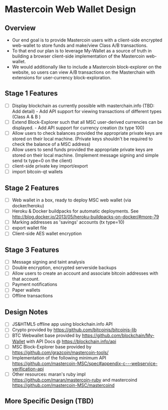 # Mastercoin Web Wallet Design

## Overview

- Our end goal is to provide Mastercoin users with a client-side encrypted web-wallet to store 
  funds and make/view Class A/B transactions.
- To that end our plan is to leverage My-Wallet as a source of truth in building a browser
  client-side implementation of the Mastercoin web-wallet.
- We would additionally like to include a Mastercoin block-explorer on the website, 
  so users can view A/B transactions on the Masterchain with extensions for user-currency block-exploration.

## Stage 1 Features

- [ ] Display blockchain as currently possible with masterchain.info (TBD: Add detail)
			- Add API support for viewing transactions of different types (Class A & B )
- [ ] Extend Block-Explorer such that all MSC user-derived currencies can be displayed.
			- Add API support for currency creation (tx type 100)
- [ ] Allow users to check balances provided the appropriate private keys are stored on their 
		local machine. (Private keys shouldn't be required to check the balance of a MSC address)
- [ ] Allow users to send funds provided the appropriate private keys are stored on their 
		local machine. (Implement message signing and simple send tx type=0 on the client)
- [ ] client-side private key import/export 
- [ ] import bitcoin-qt wallets

## Stage 2 Features

- [ ] Web wallet in a box, ready to deploy MSC web wallet (via docker/heroku)
- [ ] Heroku & Docker buildpacks for automatic deployments.  See http://blog.docker.io/2013/05/heroku-buildpacks-on-docker/#more-79
- [ ] Marking addresses as 'savings' accounts (tx type=10)
- [ ] export wallet file
- [ ] Client-side AES wallet encryption

## Stage 3 Features

- [ ] Message signing and taint analysis
- [ ] Double encryption, encrypted serverside backups
- [ ] Allow users to create an account and associate bitcoin addresses with that account.
- [ ] Payment notifications
- [ ] Paper wallets
- [ ] Offline transactions

## Design Notes

- [ ] JS&HTML5 offline app using blockchain.info API
- [ ] Crypto provided by https://github.com/bitcoinjs/bitcoinjs-lib
- [ ] BTC Webwallet base provided by https://github.com/blockchain/My-Wallet with 
		API Docs @ https://blockchain.info/api
- [ ] MSC Block-Explorer base provided by https://github.com/grazcoin/mastercoin-tools/
- [ ] Implementation of the following 
		minimum API https://github.com/mastercoin-MSC/spec#appendix-c---webservice-verification-api
- [ ] Other resources: maran's ruby impl https://github.com/maran/mastercoin-ruby 
		and mastercoind https://github.com/mastercoin-MSC/mastercoind

## More Specific Design (TBD)

